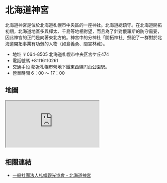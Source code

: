 # 北海道神宮

北海道神宮是位於北海道札幌市中央區的一座神社。北海道總鎮守。在北海道開拓初期，北海道地區多與樺太、千島等地相對望，而且為了針對俄羅斯的防守需要，因此神宮的正門是向著東北方的。神宮中的分神社「開拓神社」祭祀了一群對於北海道開拓事業有功勞的人物（如島義勇、間宮林藏）。

- 地址 〒064-8505 北海道札幌市中央区宮ケ丘474
- 電話號碼 +81116110261
- 交通手段 鄰近札幌市營地下鐵東西線円山公園駅。
- 營業時間 6：00 ～ 17：00

## 地圖

<iframe src="https://www.google.com/maps/embed?pb=!1m18!1m12!1m3!1d2915.3867433741793!2d141.30560411547842!3d43.05433297914642!2m3!1f0!2f0!3f0!3m2!1i1024!2i768!4f13.1!3m3!1m2!1s0x5f0b29dcc4f0a893%3A0xec8de2355b66d708!2sHokkaido%20Jingu!5e0!3m2!1sen!2stw!4v1690545398740!5m2!1sen!2stw" allowfullscreen="" loading="lazy" referrerpolicy="no-referrer-when-downgrade"></iframe>

## 相關連結

- [一般社團法人札幌觀光協會 - 北海道神宮](https://www.sapporo.travel/zh-tw/spot/facility/hokkaido_shrine/)
